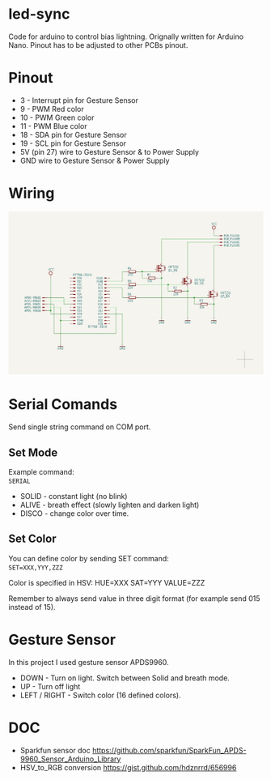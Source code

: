 # led-sync
Code for arduino to control bias lightning.
Orignally written for Arduino Nano. Pinout has to be adjusted to other PCBs pinout.

# Pinout
 * 3  - Interrupt pin for Gesture Sensor
 * 9  - PWM Red color
 * 10 - PWM Green color
 * 11 - PWM Blue color
 * 18 - SDA pin for Gesture Sensor
 * 19 - SCL pin for Gesture Sensor
 * 5V (pin 27) wire to Gesture Sensor & to Power Supply
 * GND wire to Gesture Sensor & Power Supply

 # Wiring

 ![image info](./wiring.jpg)

# Serial Comands
Send single string command on COM port.

## Set Mode
Example command:\
```SERIAL```

* SOLID - constant light (no blink)
* ALIVE - breath effect (slowly lighten and darken light)
* DISCO - change color over time.

## Set Color
You can define color by sending SET command:\
```SET=XXX,YYY,ZZZ```

Color is specified in HSV:
HUE=XXX
SAT=YYY
VALUE=ZZZ

Remember to always send value in three digit format (for example send 015 instead of 15).

# Gesture Sensor
In this project I used gesture sensor APDS9960. 

* DOWN - Turn on light. Switch between Solid and breath mode.
* UP - Turn off light
* LEFT / RIGHT - Switch color (16 defined colors).

# DOC
* Sparkfun sensor doc https://github.com/sparkfun/SparkFun_APDS-9960_Sensor_Arduino_Library
* HSV_to_RGB conversion https://gist.github.com/hdznrrd/656996
